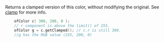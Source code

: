 Returns a clamped version of this color, without modifying the original. 
See [clamp](#clamp) for more info.

```cpp
    ofColor c( 300, 200, 0 );
    // r component is above the limit() of 255.
    ofColor g = c.getClamped(); // c.r is still 300.
    //g has the RGB value (255, 200, 0) 
```
